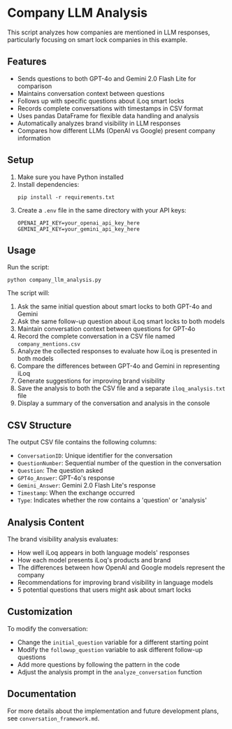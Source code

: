 # Company LLM Analysis

This script analyzes how companies are mentioned in LLM responses, particularly focusing on smart lock companies in this example.

## Features

- Sends questions to both GPT-4o and Gemini 2.0 Flash Lite for comparison
- Maintains conversation context between questions
- Follows up with specific questions about iLoq smart locks
- Records complete conversations with timestamps in CSV format
- Uses pandas DataFrame for flexible data handling and analysis
- Automatically analyzes brand visibility in LLM responses
- Compares how different LLMs (OpenAI vs Google) present company information

## Setup

1. Make sure you have Python installed
2. Install dependencies:
   ```
   pip install -r requirements.txt
   ```
3. Create a `.env` file in the same directory with your API keys:
   ```
   OPENAI_API_KEY=your_openai_api_key_here
   GEMINI_API_KEY=your_gemini_api_key_here
   ```

## Usage

Run the script:
```
python company_llm_analysis.py
```

The script will:
1. Ask the same initial question about smart locks to both GPT-4o and Gemini
2. Ask the same follow-up question about iLoq smart locks to both models
3. Maintain conversation context between questions for GPT-4o
4. Record the complete conversation in a CSV file named `company_mentions.csv`
5. Analyze the collected responses to evaluate how iLoq is presented in both models
6. Compare the differences between GPT-4o and Gemini in representing iLoq
7. Generate suggestions for improving brand visibility
8. Save the analysis to both the CSV file and a separate `iloq_analysis.txt` file
9. Display a summary of the conversation and analysis in the console

## CSV Structure

The output CSV file contains the following columns:
- `ConversationID`: Unique identifier for the conversation
- `QuestionNumber`: Sequential number of the question in the conversation
- `Question`: The question asked
- `GPT4o_Answer`: GPT-4o's response
- `Gemini_Answer`: Gemini 2.0 Flash Lite's response
- `Timestamp`: When the exchange occurred
- `Type`: Indicates whether the row contains a 'question' or 'analysis'

## Analysis Content

The brand visibility analysis evaluates:
- How well iLoq appears in both language models' responses
- How each model presents iLoq's products and brand
- The differences between how OpenAI and Google models represent the company
- Recommendations for improving brand visibility in language models
- 5 potential questions that users might ask about smart locks

## Customization

To modify the conversation:
- Change the `initial_question` variable for a different starting point
- Modify the `followup_question` variable to ask different follow-up questions
- Add more questions by following the pattern in the code
- Adjust the analysis prompt in the `analyze_conversation` function

## Documentation

For more details about the implementation and future development plans, see `conversation_framework.md`.